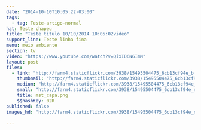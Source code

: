 ```yaml
---
date: "2014-10-10T10:05:22-03:00"
tags:
  - tag: Teste-artigo-normal
hat: Teste chapeu
title: "Teste titulo 10/10/2014 10:05:02video"
support_line: Teste linha fina
menu: meio ambiente
section: tv
video: "https://www.youtube.com/watch?v=QixID6N6ImM"
layout: post
files:
  - link: "http://farm4.staticflickr.com/3938/15495504475_6cb13cf94e_b.jpg"
    thumbnail: "http://farm4.staticflickr.com/3938/15495504475_6cb13cf94e_t.jpg"
    medium: "http://farm4.staticflickr.com/3938/15495504475_6cb13cf94e_z.jpg"
    small: "http://farm4.staticflickr.com/3938/15495504475_6cb13cf94e_n.jpg"
    title: mst_capa.png
    $$hashKey: 02R
published: false
images_hd: "http://farm4.staticflickr.com/3938/15495504475_6cb13cf94e_n.jpg"

---
```

